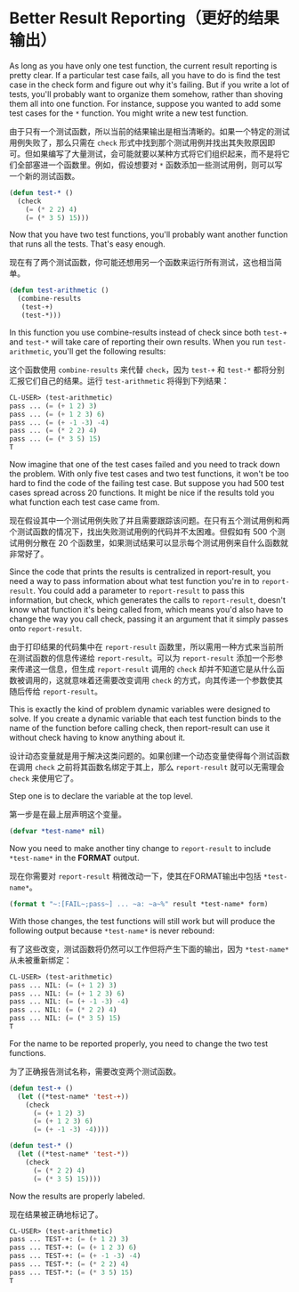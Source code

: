 # Better Result Reporting（更好的结果输出）

As long as you have only one test function, the current result
reporting is pretty clear. If a particular test case fails, all you
have to do is find the test case in the check form and figure out why
it's failing. But if you write a lot of tests, you'll probably want to
organize them somehow, rather than shoving them all into one
function. For instance, suppose you wanted to add some test cases for
the `*` function. You might write a new test function.

由于只有一个测试函数，所以当前的结果输出是相当清晰的。如果一个特定的测试用例失败了，那么只需在
`check` 形式中找到那个测试用例并找出其失败原因即可。但如果编写了大量测试，会可能就要以某种方式将它们组织起来，而不是将它们全部塞进一个函数里。例如，假设想要对
`*` 函数添加一些测试用例，则可以写一个新的测试函数。

```lisp
(defun test-* ()
  (check
    (= (* 2 2) 4)
    (= (* 3 5) 15)))
```

Now that you have two test functions, you'll probably want another
function that runs all the tests. That's easy enough.

现在有了两个测试函数，你可能还想用另一个函数来运行所有测试，这也相当简单。

```lisp
(defun test-arithmetic ()
  (combine-results
   (test-+)
   (test-*)))
```

In this function you use combine-results instead of check since both
`test-+` and `test-*` will take care of reporting their own results. When
you run `test-arithmetic`, you'll get the following results:

这个函数使用 `combine-results` 来代替 `check`，因为 `test-+`
和 `test-*` 都将分别汇报它们自己的结果。运行 `test-arithmetic` 将得到下列结果：

```lisp
CL-USER> (test-arithmetic)
pass ... (= (+ 1 2) 3)
pass ... (= (+ 1 2 3) 6)
pass ... (= (+ -1 -3) -4)
pass ... (= (* 2 2) 4)
pass ... (= (* 3 5) 15)
T
```

Now imagine that one of the test cases failed and you need to track
down the problem. With only five test cases and two test functions, it
won't be too hard to find the code of the failing test case. But
suppose you had 500 test cases spread across 20 functions. It might be
nice if the results told you what function each test case came from.

现在假设其中一个测试用例失败了并且需要跟踪该问题。在只有五个测试用例和两个测试函数的情况下，找出失败测试用例的代码并不太困难。但假如有
500 个测试用例分散在 20
个函数里，如果测试结果可以显示每个测试用例来自什么函数就非常好了。

Since the code that prints the results is centralized in
report-result, you need a way to pass information about what test
function you're in to `report-result`. You could add a parameter to
`report-result` to pass this information, but check, which generates the
calls to `report-result`, doesn't know what function it's being called
from, which means you'd also have to change the way you call check,
passing it an argument that it simply passes onto `report-result`.

由于打印结果的代码集中在 `report-result`
函数里，所以需用一种方式来当前所在测试函数的信息传递给 `report-result`。可以为
`report-result` 添加一个形参来传递这一信息，但生成 `report-result`
调用的 `check` 却并不知道它是从什么函数被调用的，这就意味着还需要改变调用
`check` 的方式，向其传递一个参数使其随后传给 `report-result`。

This is exactly the kind of problem dynamic variables were designed to
solve. If you create a dynamic variable that each test function binds
to the name of the function before calling check, then report-result
can use it without check having to know anything about it.

设计动态变量就是用于解决这类问题的。如果创建一个动态变量使得每个测试函数在调用
`check` 之前将其函数名绑定于其上，那么 `report-result`
就可以无需理会 `check` 来使用它了。

Step one is to declare the variable at the top level.

第一步是在最上层声明这个变量。

```lisp
(defvar *test-name* nil)
```

Now you need to make another tiny change to `report-result` to include
`*test-name*` in the **FORMAT** output.

现在你需要对 `report-result` 稍微改动一下，使其在FORMAT输出中包括 `*test-name*`。

```lisp
(format t "~:[FAIL~;pass~] ... ~a: ~a~%" result *test-name* form)
```

With those changes, the test functions will still work but will
produce the following output because `*test-name*` is never rebound:

有了这些改变，测试函数将仍然可以工作但将产生下面的输出，因为
`*test-name*` 从未被重新绑定：

```lisp
CL-USER> (test-arithmetic)
pass ... NIL: (= (+ 1 2) 3)
pass ... NIL: (= (+ 1 2 3) 6)
pass ... NIL: (= (+ -1 -3) -4)
pass ... NIL: (= (* 2 2) 4)
pass ... NIL: (= (* 3 5) 15)
T
```

For the name to be reported properly, you need to change the two test functions.

为了正确报告测试名称，需要改变两个测试函数。

```lisp
(defun test-+ ()
  (let ((*test-name* 'test-+))
    (check
      (= (+ 1 2) 3)
      (= (+ 1 2 3) 6)
      (= (+ -1 -3) -4))))

(defun test-* ()
  (let ((*test-name* 'test-*))
    (check
      (= (* 2 2) 4)
      (= (* 3 5) 15))))
```

Now the results are properly labeled.

现在结果被正确地标记了。

```lisp
CL-USER> (test-arithmetic)
pass ... TEST-+: (= (+ 1 2) 3)
pass ... TEST-+: (= (+ 1 2 3) 6)
pass ... TEST-+: (= (+ -1 -3) -4)
pass ... TEST-*: (= (* 2 2) 4)
pass ... TEST-*: (= (* 3 5) 15)
T
```
